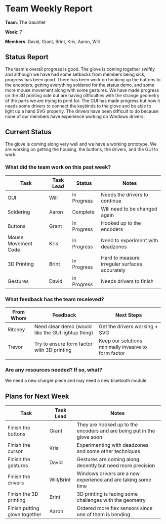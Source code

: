 # Team Weekly Report

**Team**: The Gauntlet

**Week**: 7

**Members**: David, Grant, Brint, Kris, Aaron, Will

## Status Report

The team's overall progress is good. The glove is coming together swiftly and although we have had some setbacks from members being sick, progress has been good.
There has been work on hooking up the buttons to the encoders, getting everything soldered for the status demo, and some more mouse movement along with some gestures.
We have made progress on the 3D printing side but are having difficulties with the strange geometry of the parts we are trying to print for. The GUI has made progress
but now it needs some drivers to connect the keybinds to the glove and be able to light up a hand SVG properly. The drivers have been difficult to do because none of our
members have experience working on Windows drivers.


## Current Status
The glove is coming along very well and we have a working prototype. We are working on getting the housing, the buttons, the drivers, and the GUI to work.

### What did the team work on this past week?

| Task | Task Lead | Status | Notes |
| ---- | --------- | ------ | ----- |
|   GUI   |      Will     |    In Progress    |   Needs the drivers to continue    |
|   Soldering   |      Aaron     |    Complete    |   Will need to be changed again    |
|   Buttons   |     Grant      |    In Progress    |   Hooked up to the encoders    |
|   Mouse Movement Code   |     Kris      |    In Progress    |    Need to experiment with deadzones   |
|   3D Printing   |     Brint      |    In Progress    |    Hard to measure irregular surfaces accurately   |
|   Gestures   |     David      |    In Progress    |   Needs drivers to finish    |

### What feedback has the team receieved?

| From Whom | Feedback | Next Steps |
| --------- | -------- | ---------- |
|     Ritchey      |     Need clear demo (would like the GUI lightup thing)     |      Get the drivers working + SVG      |
|     Trevor      |     Try to ensure form factor with 3D printing     |      Keep our solutions minimally invasive to form factor      |
|           |          |            |

### Are any resources needed? If so, what?
We need a new charger piece and may need a new bluetooth module.

## Plans for Next Week

| Task | Task Lead | Notes |
| ---- | --------- | ----- |
|   Finish the buttons   |      Grant     |    They are hooked up to the encoders and are being put in the glove soon   |
|   Finish the cursor   |     Kris      |    Experimenting with deadzones and some other techniques   |
|   Finish the gestures   |      David     |    Gestures are coming along decently but need more precision   |
|   Finish the drivers   |      Will/Brint     |    Windows drivers are a new experience and are taking some time   |
|   Finish the 3D printing   |     Brint      |    3D printing is facing some challenges with the geometry   |
|   Finish putting glove together   |     Aaron      |    Ordered more flex sensors since one of them is bending   |
